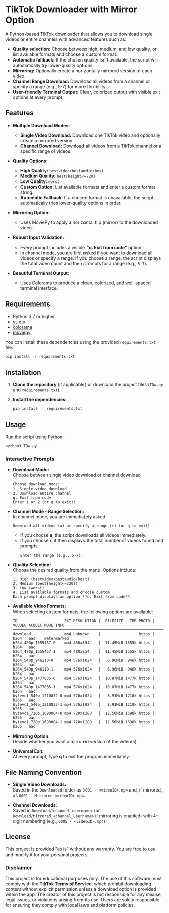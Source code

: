 # TikTok Downloader with Mirror Option

A Python-based TikTok downloader that allows you to download single videos or entire channels with advanced features such as:

- **Quality selection:** Choose between high, medium, and low quality, or list available formats and choose a custom format.
- **Automatic fallback:** If the chosen quality isn't available, the script will automatically try lower-quality options.
- **Mirroring:** Optionally create a horizontally mirrored version of each video.
- **Channel Range Download:** Download all videos from a channel or specify a range (e.g., 5-7) for more flexibility.
- **User-friendly Terminal Output:** Clear, colorized output with visible exit options at every prompt.

## Features

- **Multiple Download Modes:**
  - **Single Video Download:** Download one TikTok video and optionally create a mirrored version.
  - **Channel Download:** Download all videos from a TikTok channel or a specific range of videos.
  
- **Quality Options:**
  - **High Quality:** `bestvideo+bestaudio/best`
  - **Medium Quality:** `best[height<=720]`
  - **Low Quality:** `worst`
  - **Custom Option:** List available formats and enter a custom format string.
  - **Automatic Fallback:** If a chosen format is unavailable, the script automatically tries lower-quality options in order.

- **Mirroring Option:**
  - Uses MoviePy to apply a horizontal flip (mirror) to the downloaded video.

- **Robust Input Validation:**
  - Every prompt includes a visible **"q. Exit from code"** option.
  - In channel mode, you are first asked if you want to download all videos or specify a range. If you choose a range, the script displays the total video count and then prompts for a range (e.g., `5-7`).

- **Beautiful Terminal Output:**
  - Uses Colorama to produce a clean, colorized, and well-spaced terminal interface.

## Requirements

- Python 3.7 or higher
- [yt-dlp](https://github.com/yt-dlp/yt-dlp)
- [colorama](https://pypi.org/project/colorama/)
- [moviepy](https://github.com/Zulko/moviepy)

You can install these dependencies using the provided `requirements.txt` file:

```bash
pip install -r requirements.txt
```

## Installation

1. **Clone the repository** (if applicable) or download the project files (`TDw.py` and `requirements.txt`).
2. **Install the dependencies:**

   ```bash
   pip install -r requirements.txt
   ```

## Usage

Run the script using Python:

```bash
python3 TDw.py
```

### Interactive Prompts

- **Download Mode:**  
  Choose between single video download or channel download.
  ```
  Choose download mode:
  1. Single video download
  2. Download entire channel
  q. Exit from code
  Enter 1 or 2 (or q to exit):
  ```

- **Channel Mode – Range Selection:**  
  In channel mode, you are immediately asked:
  ```
  Download all videos (a) or specify a range (r) (or q to exit):
  ```
  - If you choose **a**, the script downloads all videos immediately.
  - If you choose **r**, it then displays the total number of videos found and prompts:
    ```
    Enter the range (e.g., 5-7):
    ```

- **Quality Selection:**  
  Choose the desired quality from the menu. Options include:
  ```
  1. High (bestvideo+bestaudio/best)
  2. Medium (best[height<=720])
  3. Low (worst)
  4. List available formats and choose custom  
  Each prompt displays an option **q. Exit from code**.
  ```

- **Available Video Formats:**  
  When selecting custom formats, the following options are available:
  ```
  ID                     EXT RESOLUTION │  FILESIZE   TBR PROTO │ VCODEC ACODEC MORE INFO
  ─────────────────────────────────────────────────────────────────────────────────────────
  download               mp4 unknown    │                 https │ h264   aac    watermarked
  h264_480p_1555457-0    mp4 480x854    │  11.45MiB 1555k https │ h264   aac
  h264_480p_1555457-1    mp4 480x854    │  11.45MiB 1555k https │ h264   aac
  h264_540p_946110-0     mp4 576x1024   │   6.96MiB  946k https │ h264   aac
  h264_540p_946110-1     mp4 576x1024   │   6.96MiB  946k https │ h264   aac
  h264_540p_1477035-0    mp4 576x1024   │  10.87MiB 1477k https │ h264   aac
  h264_540p_1477035-1    mp4 576x1024   │  10.87MiB 1477k https │ h264   aac
  bytevc1_540p_1210832-0 mp4 576x1024   │   8.91MiB 1210k https │ h265   aac
  bytevc1_540p_1210832-1 mp4 576x1024   │   8.91MiB 1210k https │ h265   aac
  bytevc1_720p_1698004-0 mp4 720x1280   │  12.50MiB 1698k https │ h265   aac
  bytevc1_720p_1698004-1 mp4 720x1280   │  12.50MiB 1698k https │ h265   aac
  ```


- **Mirroring Option:**  
  Decide whether you want a mirrored version of the video(s).

- **Universal Exit:**  
  At every prompt, type **q** to exit the program immediately.

## File Naming Convention

- **Single Video Downloads:**  
  Saved in the `Downloaded` folder as `0001 - <videoID>.mp4` and, if mirrored, as `0001 - Mirrored_<videoID>.mp4`.

- **Channel Downloads:**  
  Saved in `Download/<channel_username>` (or `Download/Mirrored_<channel_username>` if mirroring is enabled) with 4-digit numbering (e.g., `0005 - <videoID>.mp4`).

## License

This project is provided "as is" without any warranty. You are free to use and modify it for your personal projects.

### Disclaimer
This project is for educational purposes only. The use of this software must comply with the **TikTok Terms of Service**, which prohibit downloading content without explicit permission unless a download option is provided within the app. The creator of this project is not responsible for any misuse, legal issues, or violations arising from its use. Users are solely responsible for ensuring they comply with local laws and platform policies.

